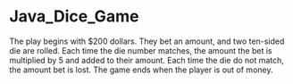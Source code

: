 # Java_Dice_Game
The play begins with $200 dollars. They bet an amount, and two ten-sided die are rolled. Each time the die number matches, the amount the bet is multiplied by 5 and added to their amount. Each time the die do not match, the amount bet is lost. The game ends when the player is out of money. 
